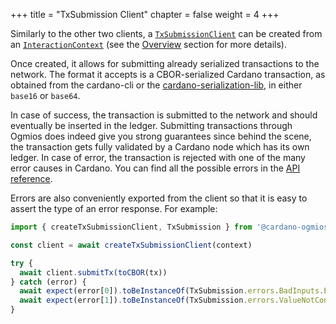+++
title = "TxSubmission Client"
chapter = false
weight = 4
+++

Similarly to the other two clients, a [`TxSubmissionClient`](http://localhost:1313/api/interfaces/_cardano_ogmios_client.TxSubmission.TxSubmissionClient.html) can be created from an [`InteractionContext`](http://localhost:1313/api/interfaces/_cardano_ogmios_client.InteractionContext.html) (see the [Overview](/typescript-client/overview) section for more details).

Once created, it allows for submitting already serialized transactions to the network. The format it accepts is a CBOR-serialized Cardano transaction, as obtained from the cardano-cli or
the [cardano-serialization-lib](https://github.com/Emurgo/cardano-serialization-lib), in either `base16` or `base64`.

In case of success, the transaction is submitted to the network and should eventually be inserted in the ledger. Submitting transactions through Ogmios does indeed give you strong guarantees since behind the scene, the transaction gets fully validated by a Cardano node which has its own ledger. In case of error, the transaction is rejected with one of the many error causes in Cardano. You can find all the possible errors in the [API reference](http://localhost:1313/api/modules/_cardano_ogmios_client.TxSubmission.html#SubmitTxErrorShelley).

Errors are also conveniently exported from the client so that it is easy to assert the type of an error response. For example:

```ts
import { createTxSubmissionClient, TxSubmission } from '@cardano-ogmios/client'

const client = await createTxSubmissionClient(context)

try {
  await client.submitTx(toCBOR(tx))
} catch (error) {
  await expect(error[0]).toBeInstanceOf(TxSubmission.errors.BadInputs.Error)
  await expect(error[1]).toBeInstanceOf(TxSubmission.errors.ValueNotConserved.Error)
}
```
